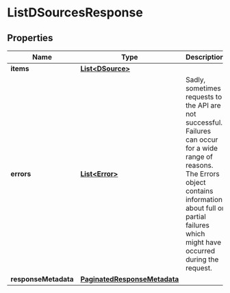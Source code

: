 

# ListDSourcesResponse


## Properties

| Name | Type | Description | Notes |
|------------ | ------------- | ------------- | -------------|
|**items** | [**List&lt;DSource&gt;**](DSource.md) |  |  [optional] |
|**errors** | [**List&lt;Error&gt;**](Error.md) | Sadly, sometimes requests to the API are not successful. Failures can occur for a wide range of reasons. The Errors object contains information about full or partial failures which might have occurred during the request. |  [optional] |
|**responseMetadata** | [**PaginatedResponseMetadata**](PaginatedResponseMetadata.md) |  |  [optional] |



